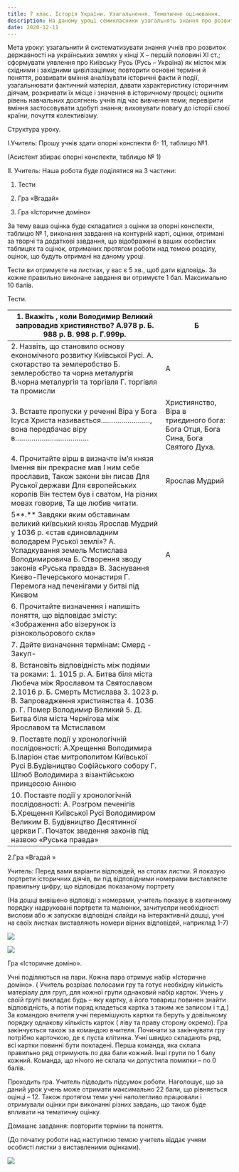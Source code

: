 ```yaml
---
title: 7 клас. Історія України. Узагальнення. Тематичне оцінювання.
description: На даному уроці семикласники узагальнять знання про розвиток державності на українських землях у кінці Х – першій половині ХІ ст.,  про Київську Русь (Русь – Україна) як місток між східними і західними цивілізаціями
date: 2020-12-11
---
```


Мета уроку: узагальнити й систематизувати знання учнів про розвиток державності на українських землях у кінці Х – першій половині ХІ ст.; сформувати уявлення про Київську Русь (Русь – Україна) як місток між східними і західними цивілізаціями; повторити основні терміни й поняття, розвивати вміння аналізувати історичні факти й події, узагальнювати фактичний матеріал, давати характеристику історичним діячам, розкривати їх місце і значення в історичному процесі; оцінити рівень навчальних досягнень учнів під час вивчення теми; перевірити вміння застосовувати здобуті знання; виховувати повагу до історії своєї країни, почуття колективізму.

Структура уроку.

І.Учитель: Прошу учнів здати опорні конспекти 6- 11, таблицю №1.

(Асистент збирає опорні конспекти, таблицю № 1)

ІІ. Учитель: Наша робота буде поділятися на 3 частини:

1. Тести

2. Гра «Вгадай»

3. Гра «Історичне доміно»

За тему ваша оцінка буде складатися з оцінки за опорні конспекти, таблицю № 1, виконання завдання на контурній карті, оцінки, отримані за творчі та додаткові завдання, що відображені в ваших особистих таблицях та  оцінок, отриманих протягом роботи над темою розділу, оцінок, що будуть отримані на даному уроці.

Тести ви отримуєте на листках, у вас є 5 хв., щоб дати відповідь.  За кожне правильно виконане завдання ви отримуєте 1 бал. Максимально 10 балів.

Тести.

| 1. Вкажіть , коли Володимир Великий запровадив християнство?                                              А.978 р.   Б. 988 р.    В. 998 р.     Г.999р. | Б                                                            |
| ------------------------------------------------------------ | ------------------------------------------------------------ |
| 2. Назвіть, що становило основу економічного розвитку Київської Русі.                                                        А. скотарство та землеробство                                                                                                                       Б. землеробство та чорна металургія                                                                                                             В.чорна металургія та торгівля                                                                                                                              Г. торгівля та промисли | А                                                            |
| 3. Вставте пропуски у реченні                                                                                                                                 Віра у Бога Ісуса Христа називається……………………, вона передбачає віру в……………………………… | Християнство, Віра в триєдиного бога: Бога Отця, Бога Сина, Бога Святого Духа. |
| 4. Прочитайте вірш в визначте ім’я князя                                                                                                  Імення він прекрасне мав                                                                                                                                   І ним себе прославив,                                                                                                                                          Також закони він писав                                                                                                                                      Для Руської держави                                                                                                                                               Для європейських королів                                                                                                                                     Він тестем був і сватом,                                                                                                                                       На різних мовах говорив,                                                                                                                                             Та ще любив читати. | Ярослав Мудрий                                               |
| 5**.** Завдяки яким обставинам великий київський князь Ярослав Мудрий у 1036 р. «став єдиновладним володарем Руської землі»?                                                                                                   А. Успадкування земель Мстислава Володимировича                                                                                   Б. Створення зводу законів «Руська правда»                                                                                                    В. Заснування Києво-Печерського монастиря                                                                                                                   Г. Перемога над печенігами у битві під Києвом | А                                                            |
| 6. Прочитайте визначення і напишіть поняття, що відповідає змісту:                                         «Зображення або візерунок із різнокольорового скла» |                                                              |
| 7. Дайте визначення термінам:                                                                                                                         Смерд -                                                                                                                                                                             Закуп- |                                                              |
| 8. Встановіть відповідність між подіями та роками:                                                                                       1. 1015 р.                                         А. Битва біля міста Любеча між Ярославом та Святославом  2.1016 р.                                          Б. Смерть Мстислава                                                                               3. 1023 р.                                         В. Запровадження християнства                                                                    4. 1036 р.                                         Г. Помер Володимир Великий                                                                      5.                                                       Д. Битва біля міста Чернігова між Ярославом та Мстиславом |                                                              |
| 9. Поставте події у хронологічній послідовності:                                                                                     А.Хрещення Володимира                                                                                                                                        Б.Іларіон стає митрополитом  Київської Русі                                                                                               В.Будівництво Софійського собору                                                                                                                         Г. Шлюб Володимира з візантійською принцесою Анною |                                                              |
| 10. Поставте події у хронологічній послідовності:                                                                                        А. Розгром печенігів                                                                                                                                            Б.Хрещення Київської Русі Володимиром Великим                                                                                               В. Будівництво  Десятинної церкви                                                                                                                      Г. Початок зведення законів під назвою «Руська правда» |                                                              |



2.Гра «Вгадай »

Учитель: Перед вами варіанти відповідей, на столах листки. Я показую портрети історичних діячів, ви під відповідними номерами виставляєте правильну цифру, що відповідає показаному портрету

(На дошці вивішено відповіді з номерами, учитель показує в хаотичному порядку надруковані портрети та малюнки, зачитуєпри необхідності вислови або ж запускає відповідні слайди на інтерактивній дошці, учні на своїх листках виставляють номери вірних відповідей, наприклад 1-7)

![](/uploads/7-klas-urok-usahalnennja-1.png)

![](/uploads/7-klas-urok-usahalnennja-2.png)

Гра «Історичне доміно».

Учні поділяються на пари. Кожна пара отримує набір «Історичне доміно».   ( Учитель розрізає полосами гру та готує необхідну кількість матеріалу для груп, для кожної групи однаковий набір карток. Учень у своїй групі викладає будь – яку картку, а його товариш повинен знайти відповідність, а потім поряд кладеться картка з таким же записом і т.д.) За командою вчителя  учні перемішують картки та беруть у довільному порядку однакову кількість карток ( ліву та праву сторону окремо). Гра закінчується також за командою вчителя. Починати за закінчувати гру потрібно карточкою, де є пуста клітинка. Учні швидко складають ряд, всі картки повинні бути покладені. Перша команда, яка склала правильно  ряд отримують по два бали кожний.  Інші групи по 1 балу кожний.  Команда, що нічого не склала чи допустила помилки – по 0 балів.

Проходить гра. Учитель підводить підсумок роботи. Наголошує, що за даний урок учень може отримати максимально 22 бали, що рівняється оцінці – 12. Також протягом теми учні наполегливо працювали і отримували оцінки при виконанні різних завдань, що також буде впливати на тематичну оцінку.

Домашнє завдання: повторити терміни та поняття.

(До початку роботи над наступною темою учитель віддає учням особисті листки з виставленими оцінками).

![](/uploads/7-klas-urok-usahalnennja-3.png)
